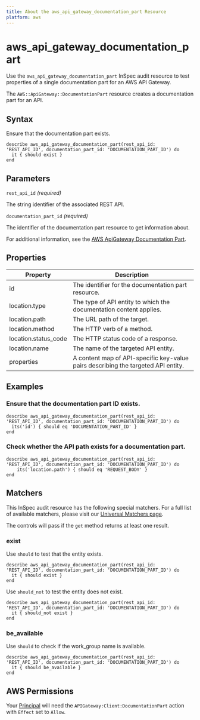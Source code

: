 ```yaml
---
title: About the aws_api_gateway_documentation_part Resource
platform: aws
---
```


# aws_api_gateway_documentation_part

Use the `aws_api_gateway_documentation_part` InSpec audit resource to test properties of a single documentation part for an AWS API Gateway.

The `AWS::ApiGateway::DocumentationPart` resource creates a documentation part for an API.

## Syntax

Ensure that the documentation part exists.

    describe aws_api_gateway_documentation_part(rest_api_id: 'REST_API_ID', documentation_part_id: 'DOCUMENTATION_PART_ID') do
      it { should exist }
    end

## Parameters

`rest_api_id` _(required)_

The string identifier of the associated REST API.

`documentation_part_id` _(required)_

The identifier of the documentation part resource to get information about.

For additional information, see the [AWS ApiGateway Documentation Part](https://docs.aws.amazon.com/AWSCloudFormation/latest/UserGuide/aws-resource-apigateway-documentationpart.html).

## Properties

| Property             | Description                                                                       |
|----------------------|-----------------------------------------------------------------------------------|
| id                   | The identifier for the documentation part resource.                               |
| location.type        | The type of API entity to which the documentation content applies.                |
| location.path        | The URL path of the target.                                                       |
| location.method      | The HTTP verb of a method.                                                        |
| location.status_code | The HTTP status code of a response.                                               |
| location.name        | The name of the targeted API entity.                                              |
| properties           | A content map of API-specific key-value pairs describing the targeted API entity. |

## Examples

### Ensure that the documentation part ID exists.

    describe aws_api_gateway_documentation_part(rest_api_id: 'REST_API_ID', documentation_part_id: 'DOCUMENTATION_PART_ID') do
      its('id') { should eq 'DOCUMENTATION_PART_ID' }
    end

### Check whether the API path exists for a documentation part.

    describe aws_api_gateway_documentation_part(rest_api_id: 'REST_API_ID', documentation_part_id: 'DOCUMENTATION_PART_ID') do
        its('location.path') { should eq 'REQUEST_BODY' }
    end

## Matchers

This InSpec audit resource has the following special matchers. For a full list of available matchers, please visit our [Universal Matchers page](https://www.inspec.io/docs/reference/matchers/).

The controls will pass if the `get` method returns at least one result.

### exist

Use `should` to test that the entity exists.

    describe aws_api_gateway_documentation_part(rest_api_id: 'REST_API_ID', documentation_part_id: 'DOCUMENTATION_PART_ID') do
      it { should exist }
    end

Use `should_not` to test the entity does not exist.

    describe aws_api_gateway_documentation_part(rest_api_id: 'REST_API_ID', documentation_part_id: 'DOCUMENTATION_PART_ID') do
      it { should_not exist }
    end

### be_available

Use `should` to check if the work_group name is available.

    describe aws_api_gateway_documentation_part(rest_api_id: 'REST_API_ID', documentation_part_id: 'DOCUMENTATION_PART_ID') do
      it { should be_available }
    end

## AWS Permissions

Your [Principal](https://docs.aws.amazon.com/IAM/latest/UserGuide/intro-structure.html#intro-structure-principal) will need the `APIGateway:Client:DocumentationPart` action with `Effect` set to `Allow`.
